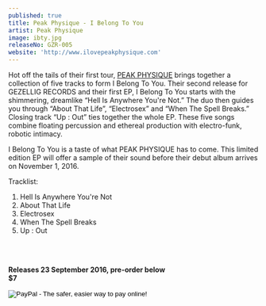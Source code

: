 ```yaml
---
published: true
title: Peak Physique - I Belong To You
artist: Peak Physique
image: ibty.jpg
releaseNo: GZR-005
website: 'http://www.ilovepeakphysique.com'
---
```

Hot off the tails of their first tour, [PEAK PHYSIQUE](http://www.ilovepeakphysique.com) brings together a collection of five tracks to form I Belong To You. Their second release for GEZELLIG RECORDS and their first EP, I Belong To You starts with the shimmering, dreamlike “Hell Is Anywhere You're Not.” The duo then guides you through “About That Life”, “Electrosex” and “When The Spell Breaks.”  Closing track “Up : Out” ties together the whole EP. These five songs combine floating percussion and ethereal production with electro-funk, robotic intimacy.

I Belong To You is a taste of what PEAK PHYSIQUE has to come. This limited edition EP will offer a sample of their sound before their debut album arrives on November 1, 2016.

Tracklist:<br>
1. Hell Is Anywhere You're Not<br>
2. About That Life<br>
3. Electrosex<br>
4. When The Spell Breaks<br>
5. Up : Out<br>
<br>
<br>

**Releases 23 September 2016, pre-order below**<br>
**$7**


<form action="https://www.paypal.com/cgi-bin/webscr" method="post" target="_top">
<input type="hidden" name="cmd" value="_s-xclick">
<input type="hidden" name="hosted_button_id" value="NT8RJZYTG2HWJ">
<input type="image" src="https://www.paypalobjects.com/en_US/i/btn/btn_buynow_LG.gif" border="0" name="submit" alt="PayPal - The safer, easier way to pay online!">
<img alt="" border="0" src="https://www.paypalobjects.com/en_US/i/scr/pixel.gif" width="1" height="1">
</form>
